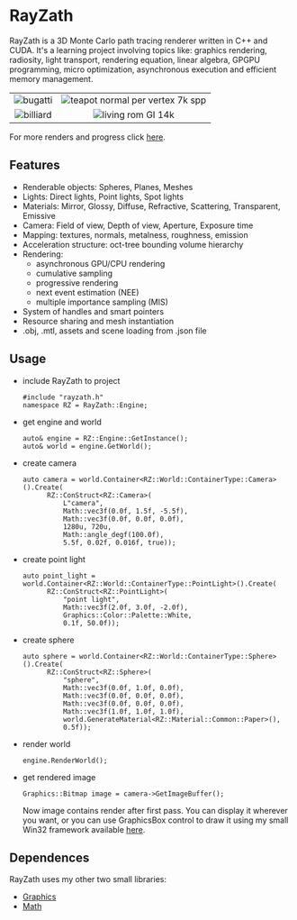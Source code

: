 # RayZath
RayZath is a 3D Monte Carlo path tracing renderer written in C++ and CUDA. It's a learning project involving topics like: graphics rendering, radiosity, light transport, rendering equation, linear algebra, GPGPU programming, micro optimization, asynchronous execution and efficient memory management.

|  |  |
| :----: | :----: |
| ![bugatti](https://user-images.githubusercontent.com/38960244/187255857-1780ba30-ebf0-42b4-88df-7355838c738c.png) | ![teapot normal per vertex 7k spp](https://user-images.githubusercontent.com/38960244/118351955-13953c00-b55f-11eb-94f4-6a9153c22eed.jpg) |
| ![billiard](https://user-images.githubusercontent.com/38960244/148647335-e22f5dba-9fbb-4ce1-86ac-83f379169de8.png) | ![living rom GI 14k](https://user-images.githubusercontent.com/38960244/118352120-02006400-b560-11eb-8919-dbf7df42c963.jpg) |


For more renders and progress click [here](GalleryOfProgress).

## Features
- Renderable objects: Spheres, Planes, Meshes
- Lights: Direct lights, Point lights, Spot lights
- Materials: Mirror, Glossy, Diffuse, Refractive, Scattering, Transparent, Emissive
- Camera: Field of view, Depth of view, Aperture, Exposure time
- Mapping: textures, normals, metalness, roughness, emission
- Acceleration structure: oct-tree bounding volume hierarchy
- Rendering:
	- asynchronous GPU/CPU rendering
	- cumulative sampling
	- progressive rendering
	- next event estimation (NEE)
	- multiple importance sampling (MIS)
- System of handles and smart pointers
- Resource sharing and mesh instantiation
- .obj, .mtl, assets and scene loading from .json file

## Usage
- include RayZath to project
  ```
  #include "rayzath.h"
  namespace RZ = RayZath::Engine;
  ```
- get engine and world
  ```
  auto& engine = RZ::Engine::GetInstance();
  auto& world = engine.GetWorld();
  ```
- create camera
  ```
  auto camera = world.Container<RZ::World::ContainerType::Camera>().Create(
		RZ::ConStruct<RZ::Camera>(
			L"camera",
			Math::vec3f(0.0f, 1.5f, -5.5f),
			Math::vec3f(0.0f, 0.0f, 0.0f),
			1280u, 720u,
			Math::angle_degf(100.0f),
			5.5f, 0.02f, 0.016f, true));
  ```
- create point light
  ```
  auto point_light = world.Container<RZ::World::ContainerType::PointLight>().Create(
		RZ::ConStruct<RZ::PointLight>(
			"point light",
			Math::vec3f(2.0f, 3.0f, -2.0f),
			Graphics::Color::Palette::White,
			0.1f, 50.0f));
  ```
- create sphere
  ```
  auto sphere = world.Container<RZ::World::ContainerType::Sphere>().Create(
		RZ::ConStruct<RZ::Sphere>(
			"sphere",
			Math::vec3f(0.0f, 1.0f, 0.0f),
			Math::vec3f(0.0f, 0.0f, 0.0f),
			Math::vec3f(0.0f, 0.0f, 0.0f),
			Math::vec3f(1.0f, 1.0f, 1.0f),
			world.GenerateMaterial<RZ::Material::Common::Paper>(),
			0.5f));
  ```
- render world
  ```
  engine.RenderWorld();
  ```
- get rendered image
  ```
  Graphics::Bitmap image = camera->GetImageBuffer();
  ```
  Now image contains render after first pass. You can display it wherever you want, or you can use GraphicsBox control to draw it using my small Win32 framework available [here](https://github.com/Greketrotny/WinApiFramework).
  
  
## Dependences
RayZath uses my other two small libraries: 
- [Graphics](https://github.com/Greketrotny/Graphics)
- [Math](https://github.com/Greketrotny/Math)
